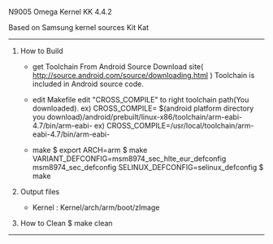 N9005 Omega Kernel KK 4.4.2

Based on Samsung kernel sources Kit Kat

****************************************************
1. How to Build
	- get Toolchain
			From Android Source Download site( http://source.android.com/source/downloading.html )
			Toolchain is included in Android source code.

	- edit Makefile
			edit "CROSS_COMPILE" to right toolchain path(You downloaded).
			ex) CROSS_COMPILE= $(android platform directory you download)/android/prebuilt/linux-x86/toolchain/arm-eabi-4.7/bin/arm-eabi-
			ex) CROSS_COMPILE=/usr/local/toolchain/arm-eabi-4.7/bin/arm-eabi-

	- make
			$ export ARCH=arm
			$ make VARIANT_DEFCONFIG=msm8974_sec_hlte_eur_defconfig msm8974_sec_defconfig SELINUX_DEFCONFIG=selinux_defconfig
			$ make

2. Output files
	- Kernel : Kernel/arch/arm/boot/zImage

3. How to Clean	
		$ make clean
****************************************************



